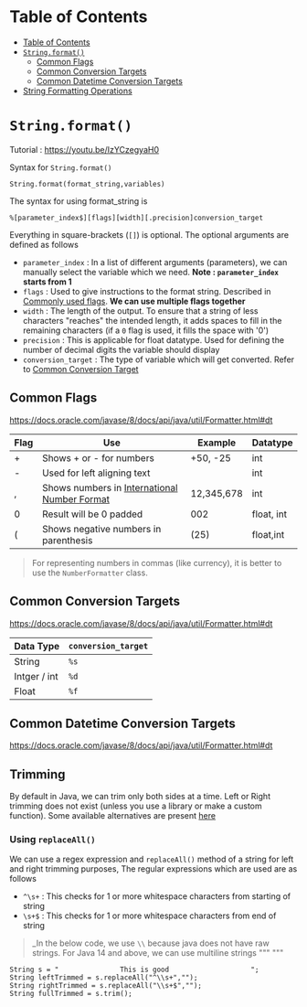 # Table of Contents
<!-- TOC -->
* [Table of Contents](#table-of-contents)
* [`String.format()`](#stringformat)
  * [Common Flags](#common-flags)
  * [Common Conversion Targets](#common-conversion-targets)
  * [Common Datetime Conversion Targets](#common-datetime-conversion-targets)
* [String Formatting Operations](#string-formatting-operations)
<!-- TOC -->

# `String.format()`
Tutorial : https://youtu.be/IzYCzegyaH0

Syntax for `String.format()`
``` 
String.format(format_string,variables)
```

The syntax for using format_string is
```
%[parameter_index$][flags][width][.precision]conversion_target
```
Everything in square-brackets (`[]`) is optional. The optional arguments are defined as follows
- `parameter_index` : In a list of different arguments (parameters), we can manually select the variable which we need. **Note : `parameter_index` starts from 1**
- `flags` : Used to give instructions to the format string. Described in [Commonly used flags](#common-flags). **We can use multiple flags together**
- `width` : The length of the output. To ensure that a string of less characters "reaches" the intended length, it adds spaces to fill in the remaining characters (if a `0` flag is used, it fills the space with '0')
- `precision` : This is applicable for float datatype. Used for defining the number of decimal digits the variable should display
- `conversion_target` : The type of variable which will get converted. Refer to [Common Conversion Target](#common-conversion-targets)

## Common Flags
https://docs.oracle.com/javase/8/docs/api/java/util/Formatter.html#dt

| Flag | Use                                                                                                          | Example   | Datatype   | 
|------|--------------------------------------------------------------------------------------------------------------|-----------|------------|  
| +    | Shows + or - for numbers                                                                                     | +50, -25  | int        |
| -    | Used for left aligning text                                                                                  |           | int        |
| ,    | Shows numbers in [International Number Format](https://www.cuemath.com/numbers/international-number-system/) | 12,345,678 | int        |
| 0    | Result will be 0 padded                                                                                      | 002       | float, int |
| (    | Shows negative numbers in parenthesis                                                                        | (25)      | float,int  |

> For representing numbers in commas (like currency), it is better to use the `NumberFormatter` class. 

## Common Conversion Targets
https://docs.oracle.com/javase/8/docs/api/java/util/Formatter.html#dt

| Data Type    | `conversion_target` |
|--------------|---------------------|
| String       | `%s`                |
| Intger / int | `%d`                |
| Float        | `%f`                |

## Common Datetime Conversion Targets
https://docs.oracle.com/javase/8/docs/api/java/util/Formatter.html#dt

## Trimming
By default in Java, we can trim only both sides at a time. Left or Right trimming does not exist (unless you use a library or make a custom function). Some available alternatives are present [here](https://www.baeldung.com/java-trim-alternatives)
### Using `replaceAll()`
We can use a regex expression and `replaceAll()` method of a string for left and right trimming purposes, The regular expressions which are used are as follows
- `^\s+` : This checks for 1 or more whitespace characters from starting of string
- `\s+$` : This checks for 1 or more whitespace characters from end of string

> _In the below code, we use `\\` because java does not have raw strings. For Java 14 and above, we can use multiline strings """ """

```
String s = "               This is good                    ";
String leftTrimmed = s.replaceAll("^\\s+","");
String rightTrimmed = s.replaceAll("\\s+$","");
String fullTrimmed = s.trim();
```